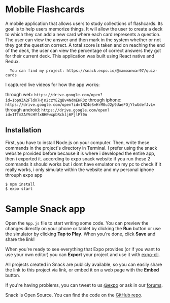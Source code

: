 # Mobile Flashcards
A mobile application that allows users to study collections of flashcards.
Its goal is to help users memorize things. It will allow the user to create a deck to which they can add a new card where each card represents a question. The user can view the answer and then mark in the system whether or not they got the question correct. A total score is taken and on reaching the end of the deck, the user can view the percentage of correct answers they got for their current deck.
This application was built using React native and Redux.

```
  You can find my project: https://snack.expo.io/@mamoanwar97/quiz-cards
```

I captured live videos for how the app works:

through web: `https://drive.google.com/open?id=1bp9ZA2FldX7Hjn2czYEZgBv4NdmEHR3z`
through iphone: `https://drive.google.com/open?id=1NZ4eSvHrM0uJ2p9UaeFOjYlwUdefJvLv`
through android: `https://drive.google.com/open?id=1Tfm2AYVcHYfxBHEwxpbRcklj6PjlP70n`

## Installation
First, you have to install Node.js on your computer. Then, write these commands in the project's directory in Terminal.
I prefer using the snack website provided before because it is where i developed the entire app, then i exported it. according to expo snack website if you run these 2 commands it should works but i dont have emulator on my pc to check if it really works, i only simulate within the website and my personal iphone throuph expo app

```
$ npm install
$ expo start
```

# Sample Snack app

Open the `App.js` file to start writing some code. You can preview the changes directly on your phone or tablet by clicking the **Run** button or use the simulator by clicking **Tap to Play**. When you're done, click **Save** and share the link!

When you're ready to see everything that Expo provides (or if you want to use your own editor) you can **Export** your project and use it with [expo-cli](https://docs.expo.io/versions/latest/introduction/installation.html).

All projects created in Snack are publicly available, so you can easily share the link to this project via link, or embed it on a web page with the **Embed** button.

If you're having problems, you can tweet to us [@expo](https://twitter.com/expo) or ask in our [forums](https://forums.expo.io).

Snack is Open Source. You can find the code on the [GitHub repo](https://github.com/expo/snack-web).
